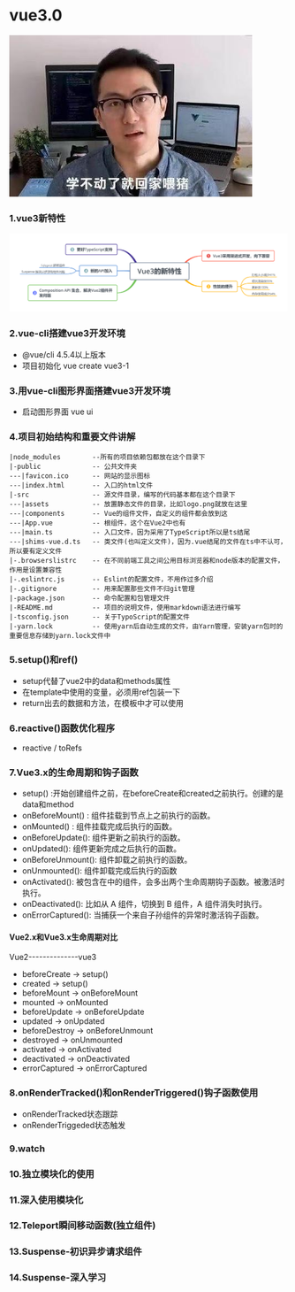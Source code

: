# vue3.0

![](https://github.com/tianshaojun/vue3.0/blob/master/md_img/01.jpg)

### 1.vue3新特性

![](https://github.com/tianshaojun/vue3.0/blob/master/md_img/02.png)

### 2.vue-cli搭建vue3开发环境

+ @vue/cli 4.5.4以上版本
+ 项目初始化  vue create vue3-1

### 3.用vue-cli图形界面搭建vue3开发环境

+ 启动图形界面  vue ui

### 4.项目初始结构和重要文件讲解

```
|node_modules        --所有的项目依赖包都放在这个目录下
|-public             -- 公共文件夹
---|favicon.ico      -- 网站的显示图标
---|index.html       -- 入口的html文件
|-src                -- 源文件目录，编写的代码基本都在这个目录下
---|assets           -- 放置静态文件的目录，比如logo.png就放在这里
---|components       -- Vue的组件文件，自定义的组件都会放到这
---|App.vue          -- 根组件，这个在Vue2中也有
---|main.ts          -- 入口文件，因为采用了TypeScript所以是ts结尾
---|shims-vue.d.ts   -- 类文件(也叫定义文件)，因为.vue结尾的文件在ts中不认可，所以要有定义文件
|-.browserslistrc    -- 在不同前端工具之间公用目标浏览器和node版本的配置文件，作用是设置兼容性
|-.eslintrc.js       -- Eslint的配置文件，不用作过多介绍
|-.gitignore         -- 用来配置那些文件不归git管理
|-package.json       -- 命令配置和包管理文件
|-README.md          -- 项目的说明文件，使用markdown语法进行编写
|-tsconfig.json      -- 关于TypoScript的配置文件
|-yarn.lock          -- 使用yarn后自动生成的文件，由Yarn管理，安装yarn包时的重要信息存储到yarn.lock文件中
```

### 5.setup()和ref()

+ setup代替了vue2中的data和methods属性
+ 在template中使用的变量，必须用ref包装一下
+ return出去的数据和方法，在模板中才可以使用

### 6.reactive()函数优化程序

+ reactive / toRefs

### 7.Vue3.x的生命周期和钩子函数

+ setup() :开始创建组件之前，在beforeCreate和created之前执行。创建的是data和method
+ onBeforeMount() : 组件挂载到节点上之前执行的函数。
+ onMounted() : 组件挂载完成后执行的函数。
+ onBeforeUpdate(): 组件更新之前执行的函数。
+ onUpdated(): 组件更新完成之后执行的函数。
+ onBeforeUnmount(): 组件卸载之前执行的函数。
+ onUnmounted(): 组件卸载完成后执行的函数
+ onActivated(): 被包含在<keep-alive>中的组件，会多出两个生命周期钩子函数。被激活时执行。
+ onDeactivated(): 比如从 A 组件，切换到 B 组件，A 组件消失时执行。
+ onErrorCaptured(): 当捕获一个来自子孙组件的异常时激活钩子函数。
  
#### Vue2.x和Vue3.x生命周期对比

Vue2--------------vue3
+ beforeCreate  -> setup()
+ created       -> setup()
+ beforeMount   -> onBeforeMount
+ mounted       -> onMounted
+ beforeUpdate  -> onBeforeUpdate
+ updated       -> onUpdated
+ beforeDestroy -> onBeforeUnmount
+ destroyed     -> onUnmounted
+ activated     -> onActivated
+ deactivated   -> onDeactivated
+ errorCaptured -> onErrorCaptured

### 8.onRenderTracked()和onRenderTriggered()钩子函数使用

+ onRenderTracked状态跟踪
+ onRenderTriggeded状态触发

### 9.watch

### 10.独立模块化的使用

### 11.深入使用模块化

### 12.Teleport瞬间移动函数(独立组件)

### 13.Suspense-初识异步请求组件

### 14.Suspense-深入学习















